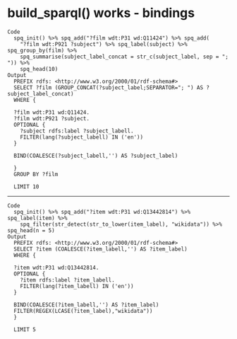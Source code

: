 # build_sparql() works - bindings

    Code
      spq_init() %>% spq_add("?film wdt:P31 wd:Q11424") %>% spq_add(
        "?film wdt:P921 ?subject") %>% spq_label(subject) %>% spq_group_by(film) %>%
        spq_summarise(subject_label_concat = str_c(subject_label, sep = "; ")) %>%
        spq_head(10)
    Output
      PREFIX rdfs: <http://www.w3.org/2000/01/rdf-schema#>
      SELECT ?film (GROUP_CONCAT(?subject_label;SEPARATOR="; ") AS ?subject_label_concat)
      WHERE {
      
      ?film wdt:P31 wd:Q11424.
      ?film wdt:P921 ?subject.
      OPTIONAL {
      	?subject rdfs:label ?subject_labell.
      	FILTER(lang(?subject_labell) IN ('en'))
      }
      
      BIND(COALESCE(?subject_labell,'') AS ?subject_label)
      
      }
      GROUP BY ?film
      
      LIMIT 10

---

    Code
      spq_init() %>% spq_add("?item wdt:P31 wd:Q13442814") %>% spq_label(item) %>%
        spq_filter(str_detect(str_to_lower(item_label), "wikidata")) %>% spq_head(n = 5)
    Output
      PREFIX rdfs: <http://www.w3.org/2000/01/rdf-schema#>
      SELECT ?item (COALESCE(?item_labell,'') AS ?item_label)
      WHERE {
      
      ?item wdt:P31 wd:Q13442814.
      OPTIONAL {
      	?item rdfs:label ?item_labell.
      	FILTER(lang(?item_labell) IN ('en'))
      }
      
      BIND(COALESCE(?item_labell,'') AS ?item_label)
      FILTER(REGEX(LCASE(?item_label),"wikidata"))
      }
      
      LIMIT 5

